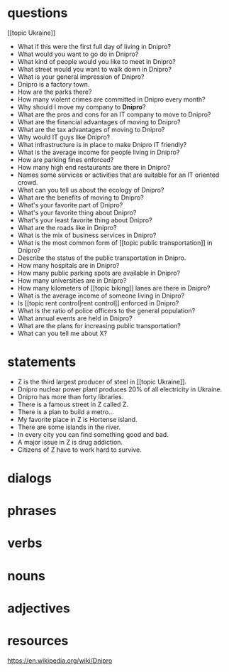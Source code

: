 # questions

[[topic Ukraine]]
- What if this were the first full day of living in Dnipro? 
- What would you want to go do in Dnipro? 
- What kind of people would you like to meet in Dnipro? 
- What street would you want to walk down in Dnipro?
- What is your general impression of Dnipro?
- Dnipro is a factory town.
- How are the parks there?
- How many violent crimes are committed in Dnipro every month?
- Why should I move my company to **Dnipro**?
- What are the pros and cons for an IT company to move to Dnipro?
- What are the financial advantages of moving to Dnipro?
- What are the tax advantages of moving to Dnipro?
- Why would IT guys like Dnipro? 
- What infrastructure is in place to make Dnipro IT friendly?
- What is the average income for people living in Dnipro? 
- How are parking fines enforced?
- How many high end restaurants are there in Dnipro?
- Names some services or activities that are suitable for an IT oriented crowd.
- What can you tell us about the ecology of Dnipro?
- What are the benefits of moving to Dnipro?
- What's your favorite part of Dnipro?
- What's your favorite thing about Dnipro?
- What's your least favorite thing about Dnipro?
- What are the roads like in Dnipro?
- What is the mix of business services in Dnipro?
- What is the most common form of [[topic public transportation]] in Dnipro?
- Describe the status of the public transportation in Dnipro.
- How many hospitals are in Dnipro?
- How many public parking spots are available in Dnipro?
- How many universities are in Dnipro?
- How many kilometers of [[topic biking]] lanes are there in Dnipro?
- What is the average income of someone living in Dnipro?
- Is [[topic rent control|rent control]] enforced in  Dnipro?
- What is the ratio of police officers to the general population?
- What annual events are held in Dnipro?
- What are the plans for increasing public transportation?
- What can you tell me about X?


# statements
- Z is the third largest producer of steel in [[topic Ukraine]].
- Dnipro nuclear power plant produces 20% of all electricity in Ukraine.
- Dnipro has more than forty libraries.
- There is a famous street in Z called Z.
- There is a plan to build a metro...
- My favorite place in Z is Hortense island.
- There are some islands in the river.
- In every city you can find something good and bad.
- A major issue in Z is drug addiction.
- Citizens of Z have to work hard to survive.


# dialogs

# phrases

# verbs

# nouns

# adjectives

# resources
https://en.wikipedia.org/wiki/Dnipro